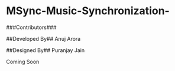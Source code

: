 # MSync-Music-Synchronization-

###Contributors###

##Developed By##
Anuj Arora

##Designed By##
Puranjay Jain

Coming Soon
